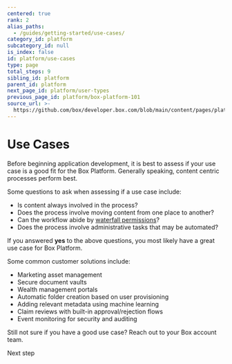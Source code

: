 ```yaml
---
centered: true
rank: 2
alias_paths:
  - /guides/getting-started/use-cases/
category_id: platform
subcategory_id: null
is_index: false
id: platform/use-cases
type: page
total_steps: 9
sibling_id: platform
parent_id: platform
next_page_id: platform/user-types
previous_page_id: platform/box-platform-101
source_url: >-
  https://github.com/box/developer.box.com/blob/main/content/pages/platform/use-cases.md
---
```

# Use Cases

Before beginning application development, it is best to assess if your use
case is a good fit for the Box Platform. Generally speaking, content centric
processes perform best.

Some questions to ask when assessing if a use case include:

- Is content always involved in the process?
- Does the process involve moving content from one place to another? 
- Can the workflow abide by [waterfall permissions][waterfall]?
- Does the process involve administrative tasks that may be automated?

If you answered **yes** to the above questions, you most likely have a great use
case for Box Platform. 

Some common customer solutions include: 

- Marketing asset management
- Secure document vaults
- Wealth management portals
- Automatic folder creation based on user provisioning
- Adding relevant metadata using machine learning 
- Claim reviews with built-in approval/rejection flows
- Event monitoring for security and auditing

Still not sure if you have a good use case? Reach out to your Box account team.

<!-- i18n-enable localize-links -->

[waterfall]: https://support.box.com/hc/en-us/articles/360043697254-Understanding-Folder-Permissions
<!-- i18n-disable localize-links -->

<Next>

Next step

</Next>